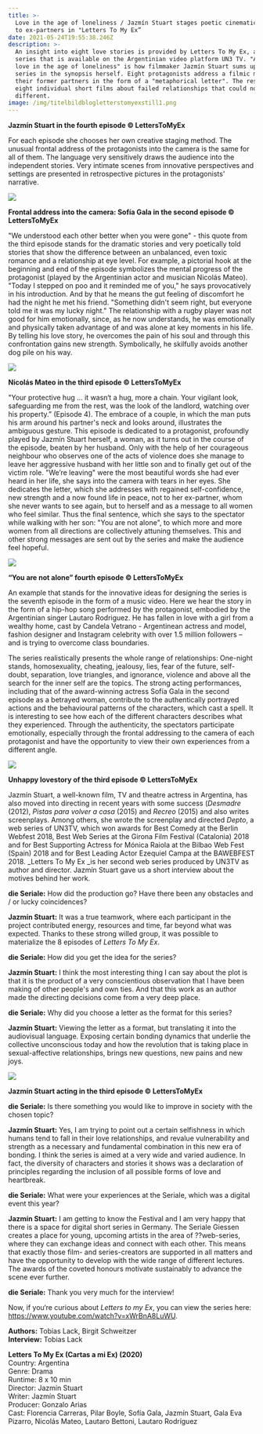 ```yaml
---
title: >-
  Love in the age of loneliness / Jazmín Stuart stages poetic cinematic letters
  to ex-partners in "Letters To My Ex”
date: 2021-05-24T19:55:38.246Z
description: >-
  An insight into eight love stories is provided by Letters To My Ex, a web
  series that is available on the Argentinian video platform UN3 TV. "A x-ray of
  love in the age of loneliness" is how filmmaker Jazmín Stuart sums up her
  series in the synopsis herself. Eight protagonists address a filmic message to
  their former partners in the form of a "metaphorical letter". The result is
  eight individual short films about failed relationships that could not be more
  different. 
image: /img/titelbildblogletterstomyexstill1.png
---
```

**Jazmín Stuart in the fourth episode © LettersToMyEx**

For each episode she chooses her own creative staging method. The unusual frontal address of the protagonists into the camera is the same for all of them. The language very sensitively draws the audience into the independent stories. Very intimate scenes from innovative perspectives and settings are presented in retrospective pictures in the protagonists' narrative.

![](/img/bild2blogletterstomyexstill8.jpg)

**Frontal address into the camera: Sofía Gala in the second episode © LettersToMyEx**

"We understood each other better when you were gone" - this quote from the third episode stands for the dramatic stories and very poetically told stories that show the difference between an unbalanced, even toxic romance and a relationship at eye level. For example, a pictorial hook at the beginning and end of the episode symbolizes the mental progress of the protagonist (played by the Argentinian actor and musician Nicolás Mateo). "Today I stepped on poo and it reminded me of you," he says provocatively in his introduction. And by that he means the gut feeling of discomfort he had the night he met his friend. "Something didn't seem right, but everyone told me it was my lucky night." The relationship with a rugby player was not good for him emotionally, since, as he now understands, he was emotionally and physically taken advantage of and was alone at key moments in his life. By telling his love story, he overcomes the pain of his soul and through this confrontation gains new strength. Symbolically, he skilfully avoids another dog pile on his way.

![](/img/bild3letterstomyexstill19.jpg)

**Nicolás Mateo in the third episode © LettersToMyEx**

"Your protective hug ... it wasn‘t a hug, more a chain. Your vigilant look, safeguarding me from the rest, was the look of the landlord, watching over his property.” (Episode 4). The embrace of a couple, in which the man puts his arm around his partner's neck and looks around, illustrates the ambiguous gesture. This episode is dedicated to a protagonist, profoundly played by Jazmín Stuart herself, a woman, as it turns out in the course of the episode, beaten by her husband. Only with the help of her courageous neighbour who observes one of the acts of violence does she manage to leave her aggressive husband with her little son and to finally get out of the victim role. "We’re leaving" were the most beautiful words she had ever heard in her life, she says into the camera with tears in her eyes. She dedicates the letter, which she addresses with regained self-confidence, new strength and a now found life in peace, not to her ex-partner, whom she never wants to see again, but to herself and as a message to all women who feel similar. Thus the final sentence, which she says to the spectator while walking with her son: "You are not alone", to which more and more women from all directions are collectively attuning themselves. This and other strong messages are sent out by the series and make the audience feel hopeful. 

![](/img/bild4letterstomyexstill6.jpg)

**“You are not alone” fourth episode © LettersToMyEx**

An example that stands for the innovative ideas for designing the series is the seventh episode in the form of a music video. Here we hear the story in the form of a hip-hop song performed by the protagonist, embodied by the Argentinian singer Lautaro Rodriguez. He has fallen in love with a girl from a wealthy home, cast by Candela Vetrano - Argentinean actress and model, fashion designer and Instagram celebrity with over 1.5 million followers – and is trying to overcome class boundaries.

The series realistically presents the whole range of relationships: One-night stands, homosexuality, cheating, jealousy, lies, fear of the future, self-doubt, separation, love triangles, and ignorance, violence and above all the search for the inner self are the topics. The strong acting performances, including that of the award-winning actress Sofía Gala in the second episode as a betrayed woman, contribute to the authentically portrayed actions and the behavioural patterns of the characters, which cast a spell. It is interesting to see how each of the different characters describes what they experienced. Through the authenticity, the spectators participate emotionally, especially through the frontal addressing to the camera of each protagonist and have the opportunity to view their own experiences from a different angle. 

![](/img/bild5letterstomyexstill44.jpg)

**Unhappy lovestory of the third episode © LettersToMyEx**

Jazmín Stuart, a well-known film, TV and theatre actress in Argentina, has also moved into directing in recent years with some success (_Desmadre_ (2012), _Pistas para volver a casa_ (2015) and _Recreo_ (2015) and also writes screenplays. Among others, she wrote the screenplay and directed _Depto_, a web series of UN3TV, which won awards for Best Comedy at the Berlin Webfest 2018, Best Web Series at the Girona Film Festival (Catalonia) 2018 and for Best Supporting Actress for Mónica Raiola at the Bilbao Web Fest (Spain) 2018 and for Best Leading Actor Ezequiel Campa at the BAWEBFEST 2018. _Letters To My Ex _is her second web series produced by UN3TV as author and director. Jazmín Stuart gave us a short interview about the motives behind her work. 

**die Seriale:** How did the production go? Have there been any obstacles and / or lucky coincidences?

**Jazmín Stuart:** It was a true teamwork, where each participant in the project contributed energy, resources and time, far beyond what was expected. Thanks to these strong willed group, it was possible to materialize the 8 episodes of _Letters To My Ex_. 

**die Seriale:** How did you get the idea for the series?

**Jazmín Stuart:** I think the most interesting thing I can say about the plot is that it is the product of a very conscientious observation that I have been making of other people's and own ties. And that this work as an author made the directing decisions come from a very deep place. 

**die Seriale:** Why did you choose a letter as the format for this series?

**Jazmín Stuart:** Viewing the letter as a format, but translating it into the audiovisual language. Exposing certain bonding dynamics that underlie the collective unconscious today and how the revolution that is taking place in sexual-affective relationships, brings new questions, new pains and new joys.

![](/img/bild6letterstomyexstill4.jpg)

**Jazmín Stuart acting in the third episode © LettersToMyEx**

**die Seriale:** Is there something you would like to improve in society with the chosen topic? 

**Jazmín Stuart:** Yes, I am trying to point out a certain selfishness in which humans tend to fall in their love relationships, and revalue vulnerability and strength as a necessary and fundamental combination in this new era of bonding. I think the series is aimed at a very wide and varied audience. In fact, the diversity of characters and stories it shows was a declaration of principles regarding the inclusion of all possible forms of love and heartbreak.

**die Seriale:** What were your experiences at the Seriale, which was a digital event this year?

**Jazmín Stuart:** I am getting to know the Festival and I am very happy that there is a space for digital short series in Germany. The Seriale Giessen creates a place for young, upcoming artists in the area of ??web-series, where they can exchange ideas and connect with each other. This means that exactly those film- and series-creators are supported in all matters and have the opportunity to develop with the wide range of different lectures. The awards of the coveted honours motivate sustainably to advance the scene ever further.

**die Seriale:** Thank you very much for the interview!

Now, if you‘re curious about _Letters to my Ex_, you can view the series here: https://www.youtube.com/watch?v=xWrBnA8LuWU.

**Authors:** Tobias Lack, Birgit Schweitzer\
**Interview:** Tobias Lack

**Letters To My Ex (Cartas a mi Ex) (2020)**\
Country: Argentina\
Genre: Drama\
Runtime: 8 x 10 min\
Director: Jazmín Stuart\
Writer: Jazmín Stuart\
Producer: Gonzalo Arias\
Cast: Florencia Carreras, Pilar Boyle, Sofía Gala, Jazmín Stuart, Gala Eva Pizarro, Nicolás Mateo, Lautaro Bettoni, Lautaro Rodríguez
